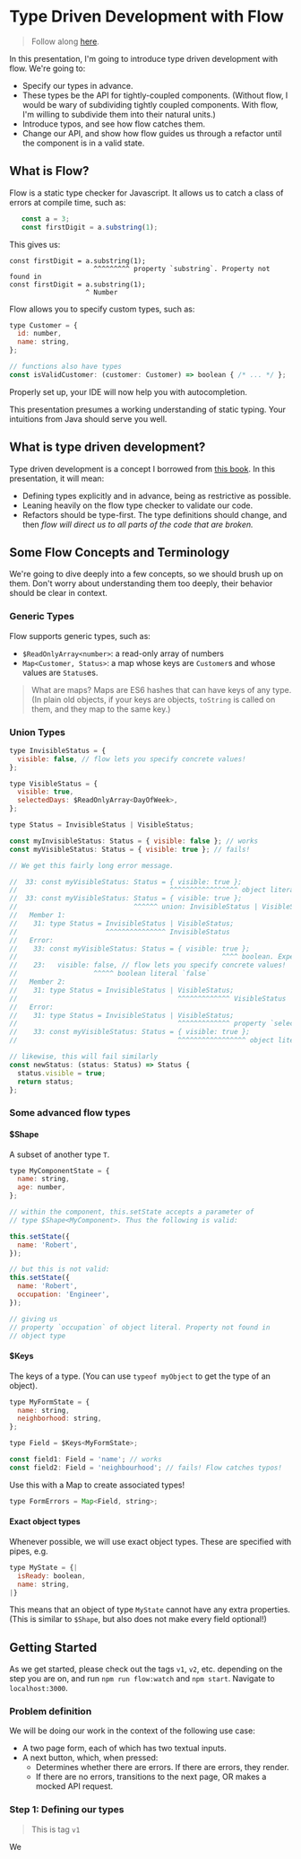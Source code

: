 # Type Driven Development with Flow

> Follow along [here](https://docs.google.com/presentation/d/1TPhPTAPdLWLMqFzM86CSitVQZEiTIBwlOJeThrufrkc/edit?usp=sharing).

In this presentation, I'm going to introduce type driven development with flow. We're going to:

* Specify our types in advance.
* These types be the API for tightly-coupled components. (Without flow, I would be wary of subdividing tightly coupled components. With flow, I'm willing to subdivide them into their natural units.)
* Introduce typos, and see how flow catches them.
* Change our API, and show how flow guides us through a refactor until the component is in a valid state.

## What is Flow?

Flow is a static type checker for Javascript. It allows us to catch a class of errors at compile time, such as:

```js
   const a = 3;
   const firstDigit = a.substring(1);
```

This gives us:

```
const firstDigit = a.substring(1);
                     ^^^^^^^^^ property `substring`. Property not found in
const firstDigit = a.substring(1);
                   ^ Number
```

Flow allows you to specify custom types, such as:

```js
type Customer = {
  id: number,
  name: string,
};

// functions also have types
const isValidCustomer: (customer: Customer) => boolean { /* ... */ };
```

Properly set up, your IDE will now help you with autocompletion.

This presentation presumes a working understanding of static typing. Your intuitions from Java should serve you well.

## What is type driven development?

Type driven development is a concept I borrowed from [this book](https://www.manning.com/books/type-driven-development-with-idris). In this presentation, it will mean:

* Defining types explicitly and in advance, being as restrictive as possible.
* Leaning heavily on the flow type checker to validate our code.
* Refactors should be type-first. The type definitions should change, and then *flow will direct us to all parts of the code that are broken.*

## Some Flow Concepts and Terminology

We're going to dive deeply into a few concepts, so we should brush up on them. Don't worry about understanding them too deeply, their behavior should be clear in context.

### Generic Types

Flow supports generic types, such as:

* `$ReadOnlyArray<number>`: a read-only array of numbers
* `Map<Customer, Status>`: a map whose keys are `Customer`s and whose values are `Status`es.

> What are maps? Maps are ES6 hashes that can have keys of any type. (In plain old objects, if your keys are objects, `toString` is called on them, and they map to the same key.)

### Union Types

```js
type InvisibleStatus = {
  visible: false, // flow lets you specify concrete values!
};

type VisibleStatus = {
  visible: true,
  selectedDays: $ReadOnlyArray<DayOfWeek>,
};

type Status = InvisibleStatus | VisibleStatus;

const myInvisibleStatus: Status = { visible: false }; // works
const myVisibleStatus: Status = { visible: true }; // fails!

// We get this fairly long error message.

//  33: const myVisibleStatus: Status = { visible: true };
//                                      ^^^^^^^^^^^^^^^^^ object literal. This type is incompatible with
//  33: const myVisibleStatus: Status = { visible: true };
//                             ^^^^^^ union: InvisibleStatus | VisibleStatus
//   Member 1:
//    31: type Status = InvisibleStatus | VisibleStatus;
//                      ^^^^^^^^^^^^^^^ InvisibleStatus
//   Error:
//    33: const myVisibleStatus: Status = { visible: true };
//                                                   ^^^^ boolean. Expected boolean literal `false`, got `true` instead
//    23:   visible: false, // flow lets you specify concrete values!
//                   ^^^^^ boolean literal `false`
//   Member 2:
//    31: type Status = InvisibleStatus | VisibleStatus;
//                                        ^^^^^^^^^^^^^ VisibleStatus
//   Error:
//    31: type Status = InvisibleStatus | VisibleStatus;
//                                        ^^^^^^^^^^^^^ property `selectedDays`. Property not found in
//    33: const myVisibleStatus: Status = { visible: true };
//                                        ^^^^^^^^^^^^^^^^^ object literal

// likewise, this will fail similarly
const newStatus: (status: Status) => Status {
  status.visible = true;
  return status;
};
```

### Some advanced flow types

#### $Shape<T>

A subset of another type `T`.

```js
type MyComponentState = {
  name: string,
  age: number,
};

// within the component, this.setState accepts a parameter of
// type $Shape<MyComponent>. Thus the following is valid:

this.setState({
  name: 'Robert',
});

// but this is not valid:
this.setState({
  name: 'Robert',
  occupation: 'Engineer',
});

// giving us
// property `occupation` of object literal. Property not found in
// object type
```

#### $Keys<T>

The keys of a type. (You can use `typeof myObject` to get the type of an object).

```js
type MyFormState = {
  name: string,
  neighborhood: string,
};

type Field = $Keys<MyFormState>;

const field1: Field = 'name'; // works
const field2: Field = 'neighbourhood'; // fails! Flow catches typos!
```

Use this with a Map to create associated types!

```js
type FormErrors = Map<Field, string>;
```

#### Exact object types

Whenever possible, we will use exact object types. These are specified with pipes, e.g.

```js
type MyState = {|
  isReady: boolean,
  name: string,
|}
```

This means that an object of type `MyState` cannot have any extra properties. (This is similar to `$Shape`, but also does not make every field optional!)

## Getting Started

As we get started, please check out the tags `v1`, `v2`, etc. depending on the step you are on, and run `npm run flow:watch` and `npm start`. Navigate to `localhost:3000`.

### Problem definition

We will be doing our work in the context of the following use case:

* A two page form, each of which has two textual inputs.
* A next button, which, when pressed:
  * Determines whether there are errors. If there are errors, they render.
  * If there are no errors, transitions to the next page, OR makes a mocked API request.

### Step 1: Defining our types

> This is tag `v1`

We 